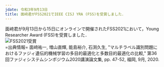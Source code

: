 ```yaml
---
jdate: 令和3年9月13日
title: 面﨑君がFSS2021でIEEE CISJ YRA (FSS)を受賞しました．
---
```


面﨑君が9月13日から15日にオンラインで開催されたFSS2021において，Young Researcher Award (FSS)を受賞しました．
<br>
![FSS2021受賞](/assets/images/news/202109/20210921-5.png)
<br>
=出典情報=
面﨑祐一, 増山直輝, 能島裕介, 石渕久生, "マルチラベル識別問題におけるファジィ遺伝的機械学習の多目的最適化と多数目的最適化の比較," 第36回ファジィシステムシンポジウム2020講演論文集, pp. 47-52, 福岡, 9月, 2020.
